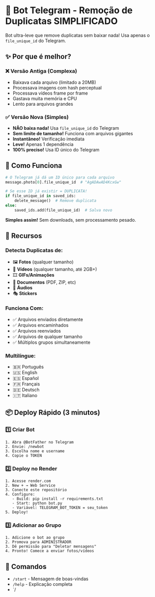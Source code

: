 # 🤖 Bot Telegram - Remoção de Duplicatas SIMPLIFICADO

Bot ultra-leve que remove duplicatas sem baixar nada! Usa apenas o `file_unique_id` do Telegram.

## ✨ Por que é melhor?

### ❌ Versão Antiga (Complexa)
- Baixava cada arquivo (limitado a 20MB)
- Processava imagens com hash perceptual
- Processava vídeos frame por frame
- Gastava muita memória e CPU
- Lento para arquivos grandes

### ✅ Versão Nova (Simples)
- **NÃO baixa nada!** Usa `file_unique_id` do Telegram
- **Sem limite de tamanho!** Funciona com arquivos gigantes
- **Instantâneo!** Verificação imediata
- **Leve!** Apenas 1 dependência
- **100% preciso!** Usa ID único do Telegram

## 🎯 Como Funciona

```python
# O Telegram já dá um ID único para cada arquivo
message.photo[0].file_unique_id  # "AgADAwAD4KcxGw"

# Se esse ID já existir = DUPLICATA!
if file_unique_id in saved_ids:
    delete_message()  # Remove duplicata
else:
    saved_ids.add(file_unique_id)  # Salva novo
```

**Simples assim!** Sem downloads, sem processamento pesado.

## 🚀 Recursos

### Detecta Duplicatas de:
- 🖼 **Fotos** (qualquer tamanho)
- 🎥 **Vídeos** (qualquer tamanho, até 2GB+)
- 🎞 **GIFs/Animações**
- 📄 **Documentos** (PDF, ZIP, etc)
- 🎵 **Áudios**
- 🎭 **Stickers**

### Funciona Com:
- ✅ Arquivos enviados diretamente
- ✅ Arquivos encaminhados
- ✅ Arquivos reenviados
- ✅ Arquivos de qualquer tamanho
- ✅ Múltiplos grupos simultaneamente

### Multilíngue:
- 🇧🇷 Português
- 🇺🇸 English
- 🇪🇸 Español
- 🇫🇷 Français
- 🇩🇪 Deutsch
- 🇮🇹 Italiano

## 📦 Deploy Rápido (3 minutos)

### 1️⃣ Criar Bot

```
1. Abra @BotFather no Telegram
2. Envie: /newbot
3. Escolha nome e username
4. Copie o TOKEN
```

### 2️⃣ Deploy no Render

```
1. Acesse render.com
2. New + → Web Service
3. Conecte este repositório
4. Configure:
   - Build: pip install -r requirements.txt
   - Start: python bot.py
   - Variável: TELEGRAM_BOT_TOKEN = seu_token
5. Deploy!
```

### 3️⃣ Adicionar ao Grupo

```
1. Adicione o bot ao grupo
2. Promova para ADMINISTRADOR
3. Dê permissão para "Deletar mensagens"
4. Pronto! Comece a enviar fotos/vídeos
```

## 📱 Comandos

- `/start` - Mensagem de boas-vindas
- `/help` - Explicação completa
- `/

